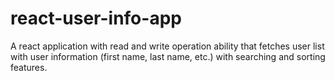 # react-user-info-app
A react application with read and write operation ability that fetches user list with user information (first name, last name, etc.) with searching and sorting features.
